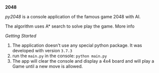 **2048** 

*py2048* is a console application of the famous game 2048 with AI. 

The algorithm uses A* search to solve play the game.
More info <coming>

*Getting Started*

1. The application doesn't use any special python package. It was developed with version `3.7.3`
2. run the `main.py` in the console: `python main.py`
3. The app will clear the console and display a 4x4 board and will play a Game until a new move is allowed.
